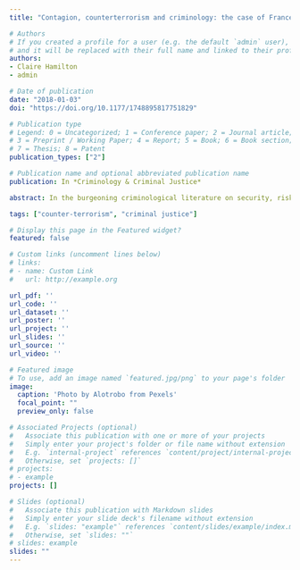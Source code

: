```yaml
---
title: "Contagion, counterterrorism and criminology: the case of France"

# Authors
# If you created a profile for a user (e.g. the default `admin` user), write the username (folder name) here 
# and it will be replaced with their full name and linked to their profile
authors:
- Claire Hamilton
- admin

# Date of publication
date: "2018-01-03"
doi: "https://doi.org/10.1177/1748895817751829"

# Publication type
# Legend: 0 = Uncategorized; 1 = Conference paper; 2 = Journal article;
# 3 = Preprint / Working Paper; 4 = Report; 5 = Book; 6 = Book section;
# 7 = Thesis; 8 = Patent
publication_types: ["2"]

# Publication name and optional abbreviated publication name
publication: In *Criminology & Criminal Justice*

abstract: In the burgeoning criminological literature on security, risk and preventive justice which has followed the 9/11 attacks on the Twin Towers, ‘contagion’ or the deleterious effect of counterterrorist policies on the ordinary criminal law has been the subject of some discussion, mostly in the context of the threat which such ‘exceptional’ policies pose to mainstream procedural values. This article seeks to build on this literature through an examination of the impact of post 9/11 counterterrorism law and policy on the ordinary criminal justice system in France. Given the extent to which counterterrorist law now encroaches on various aspects of French criminal law, the argument is made for greater criminological attention to be paid to the ‘trickle-down’ effect of extraordinary law on the ordinary business of the criminal justice system.

tags: ["counter-terrorism", "criminal justice"]

# Display this page in the Featured widget?
featured: false

# Custom links (uncomment lines below)
# links:
# - name: Custom Link
#   url: http://example.org

url_pdf: ''
url_code: ''
url_dataset: ''
url_poster: ''
url_project: ''
url_slides: ''
url_source: ''
url_video: ''

# Featured image
# To use, add an image named `featured.jpg/png` to your page's folder 
image:
  caption: 'Photo by Alotrobo from Pexels'
  focal_point: ""
  preview_only: false

# Associated Projects (optional)
#   Associate this publication with one or more of your projects
#   Simply enter your project's folder or file name without extension
#   E.g. `internal-project` references `content/project/internal-project/index.md`
#   Otherwise, set `projects: []`
# projects:
# - example
projects: []

# Slides (optional)
#   Associate this publication with Markdown slides
#   Simply enter your slide deck's filename without extension
#   E.g. `slides: "example"` references `content/slides/example/index.md`
#   Otherwise, set `slides: ""`
# slides: example
slides: ""
---
```


